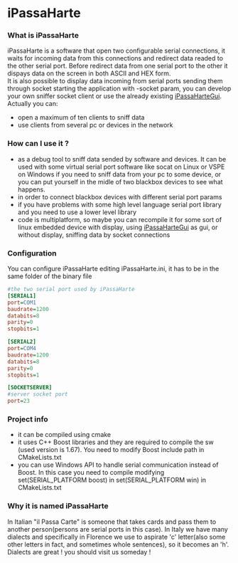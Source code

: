 # iPassaHarte  
### What is iPassaHarte  
iPassaHarte is a software that open two configurable serial connections, it waits for incoming data from this connections and redirect data readed to the other serial port. Before redirect data from one serial port to the other it dispays data on the screen in both ASCII and HEX form.  
It is also possible to display data incoming from serial ports sending them through socket starting the application with -socket param, you can develop your own sniffer socket client or use the already existing [iPassaHarteGui](https://github.com/l-giuliani/iPassaHarteGui).
Actually you can:  
- open a maximum of ten clients to sniff data
- use clients from several pc or devices in the network
### How can I use it ?  
- as a debug tool to sniff data sended by software and devices. It can be used with some virtual serial port software like socat on Linux or VSPE on Windows if you need to sniff data from your pc to some device, or you can put yourself in the midle of two blackbox devices to see what happens.
- in order to connect blackbox devices with different serial port params
- if you have problems with some high level language serial port library and you need to use a lower level library
- code is multiplatform, so maybe you can recompile it for some sort of linux embedded device with display, using [iPassaHarteGui](https://github.com/l-giuliani/iPassaHarteGui) as gui, or without display, sniffing data by socket connections
### Configuration
You can configure iPassaHarte editing iPassaHarte.ini, it has to be in the same folder of the binary file

```ini
#the two serial port used by iPassaHarte
[SERIAL1]
port=COM1
baudrate=1200
databits=8
parity=0
stopbits=1

[SERIAL2]
port=COM4
baudrate=1200
databits=8
parity=0
stopbits=1

[SOCKETSERVER]
#server socket port
port=23
```
### Project info  
- it can be compiled using cmake
- it uses C++ Boost libraries and they are required to compile the sw (used version is 1.67). You need to modify Boost include path in CMakeLists.txt
- you can use Windows API to handle serial communication instead of Boost. In this case you need to compile modifying set(SERIAL_PLATFORM boost) in set(SERIAL_PLATFORM win) in CMakeLists.txt
### Why it is named iPassaHarte
In Italian "il Passa Carte" is someone that takes cards and pass them to another person(persons are serial ports in this case). In Italy we have many dialects and specifically in Florence we use to aspirate 'c' letter(also some other letters in fact, and sometimes whole sentences), so it becomes an 'h'. Dialects are great ! you should visit us someday !
